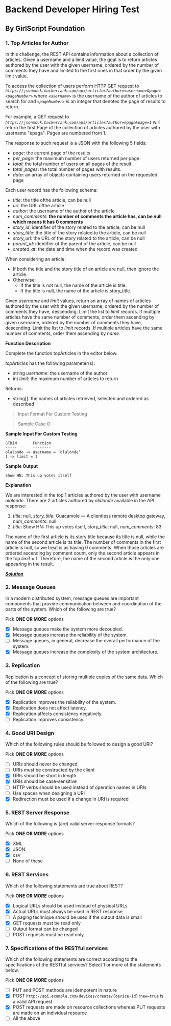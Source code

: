 # Backend Developer Hiring Test
## By GirlScript Foundation
### 1. Top Articles for Author

In this challenge, the REST API contains information about a collection of articles. Given a username and a limit value, the goal is to return articles authored by the user with the given username, ordered by the number of comments they have and limited to the first ones in that order by the given limit value.

To access the collection of users perform HTTP GET request to *`https://jsonmock.hackerrank.com/api/articles?author=<username>&page=<pageNumber>`* where *`<username>`* is the username of the author of articles to search for and *`<pageNumber>`* is an integer that denotes the page of results to return.

For example, a GET request to *`https://jsonmock.hackerrank.com/api/articles?author=epage&page=1`* will return the first Page of the collection of articles authored by the user with username "epaga". Pages are numbered from 1.

The response to such request is a JSON with the following 5 fields:
- *page*: the current page of the results
- *per_page*: the maximum number of users returned per page.
- *total*: the total number of users on all pages of the result.
- *total_pages*: the total number of pages with results.
- *data*: an array of objects containing users returned on the requested page

Each user record has the following schema:
- *title*: the title ofthe article, can be null
- *url*: the URL ofthe article
- *author*: the username of the author of the article
- *num_comments*: **the number of comments the article has, can be null which means it has 0 comments**
- *story_id*: identifier of the story related to the article, can be null
- *story_title*: the title of the story related to the article, can be null
- *story_url*: the URL of the story related to the article, can be null
- *parent_id*: identifier of the parent of the article, can be null
- *created_at*: the date and time when the record was created

When considering an article:
- If both the title and the story title of an article are null, then ignore the article.
- Otherwise:
    - If the title is not null, the name of the article is title.
    - If the title is null, the name of the article is story_title.

Given *username* and *limit* values, return an array of names of articles authored by the user with the given username, ordered by the number of comments they have, descending. Limit the list to *limit* records. If multiple articles have the same number of comments, order them ascending by given username, ordered by the number of comments they have, descending. Limit the list to *limit* records. If multiple articles have the same number of comments, order them ascending by *name*.

**Function Description**

Complete the function topArticles in the editor
below.

*topArticles* has the following parameter(s):
    
- string *username*: the username of the author
- int *limit*: the maximum number of articles to return

Returns:
- string[]: the names of articles retrieved, selected and ordered as described

> Input Format For Custom Testing

> Sample Case 0

**Sample Input For Custom Testing**
```
STDIN       Function
-----       --------
olalonde —> username = ‘olalonde’
1 —> limit = 1
```
**Sample Output**
```
Show HN: This up votes itself
```
**Explanation**

We are interested in the top 1 articles authored by the user with username *olalonde*. There are 2 articles authored by *olalonde* available in the API response:

1. *title*: null, *story_title*: Guacamole — A clientless remote desktop gateway, *num_comments*: null
2. *title*: Show HN: This up votes itself, *story_title*: null, *num_comments*: 83

The name of the first article is its story title because its title is null, while the name of the second article is its title. The number of comments in the first article is null, so we treat is as having 0 comments. When those articles are ordered ascending by comment count, only the second article appears in the top *limit* = 1. Therefore, the name of the second article is the only one appearing in the result.

***[Solution](https://github.com/Developer-s-Journey/Test-Solutions/blob/master/GirlScript%20Foundation/solution_1.py)***

### 2. Message Queues

In a modern distributed system, message queues are important components that provide communication between and coordination of the parts of the system. Which of the following are true?

Pick **ONE OR MORE** options
- [x] Message queues make the system more decoupled.
- [x] Message queues increase the reliability of the system.
- [ ] Message queues, in general, decrease the overall performance of the system.
- [x] Message queues increase the complexity of the system architecture.

### 3. Replication

Replication is a concept of storing multiple copies of the same data. Which of the following are true?

Pick **ONE OR MORE** options
- [x] Replication improves the reliability of the system.
- [x] Replication does not affect latency.
- [x] Replication affects consistency negatively.
- [ ] Replication improves consistency.

### 4. Good URI Design

Which of the following rules should be followed to design a good URI?

Pick **ONE OR MORE** options
- [ ] URIs should never be changed
- [ ] URIs must be constructed by the client
- [x] URIs should be short in length
- [x] URIs should be case-sensitive
- [ ] HTTP verbs should be used instead of operation names in URIs
- [ ] Use spaces when designing a URI
- [x] Redirection must be used if a change in URI is required

### 5. REST Server Response

Which of the following is (are) valid server response formats?

Pick **ONE OR MORE** options
- [x] XML
- [x] JSON
- [x] csv
- [ ] None of these

### 6. REST Services

Which of the following statements are true about REST?

Pick **ONE OR MORE** options
- [x] Logical URLs should be used instead of physical URLs
- [x] Actual URLs must always be used in REST response
- [ ] A paging technique should be used if the output data is small
- [x] GET requests must be read only
- [ ] Output format can be changed
- [ ] POST requests must be read only

### 7. Specifications of the RESTful services

Which of the following statements are correct according to the specifications of the RESTful services? Select 1 or more of the statements below.

Pick **ONE OR MORE** options
- [ ] PUT and POST methods are idempotent in nature
- [x] POST `http://api.example.com/devices/create/{device-id}?new=true` is a valid API request
- [x] POST requests are made on resource collections whereas PUT requests are made on an individual resource
- [ ] All the above